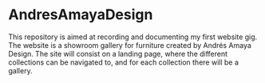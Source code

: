# AndresAmayaDesign
This repository is aimed at recording and documenting my first website gig. 
The website is a showroom gallery for furniture created by Andrés Amaya Design. The site will consist on a landing page, where the different collections can be navigated to, and for each collection there will be a gallery. 
